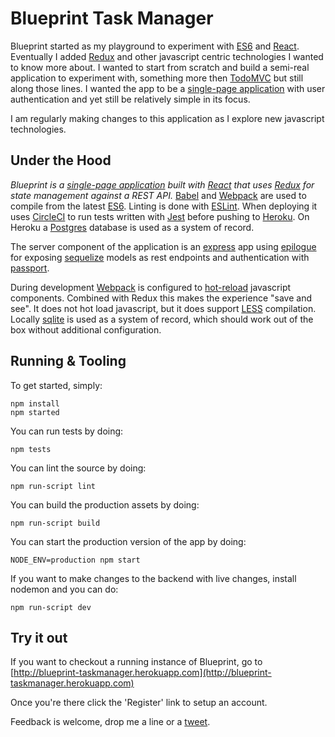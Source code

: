 # Blueprint Task Manager
Blueprint started as my playground to experiment with [ES6](http://es6-features.org) and [React](https://facebook.github.io/react/).  Eventually I added [Redux](http://redux.js.org) and other javascript centric technologies I wanted to know more about. I wanted to start from scratch and build a  semi-real application to experiment with, something more then [TodoMVC](http://todomvc.com) but still along those lines. I wanted the app to be a [single-page application](https://en.wikipedia.org/wiki/Single-page_application) with user authentication and yet still be relatively simple in its focus.

I am regularly making changes to this application as I explore new javascript technologies.

## Under the Hood

_Blueprint is a [single-page application](https://en.wikipedia.org/wiki/Single-page_application) built with [React](https://facebook.github.io/react/) that uses [Redux](http://redux.js.org) for state management against a REST API._ [Babel](http://babeljs.io) and [Webpack](http://webpack.github.io) are used to compile from the latest [ES6](http://es6-features.org). Linting is done with [ESLint](http://eslint.org). When deploying it uses [CircleCI](http://circleci.com) to run tests written with [Jest](http://facebook.github.io/jest/) before pushing to [Heroku](https://www.heroku.com).  On Heroku a [Postgres](https://www.postgresql.org) database is used as a system of record.

The server component of the application is an [express](http://expressjs.com) app using [epilogue](https://github.com/dchester/epilogue) for exposing [sequelize](http://sequelizejs.com) models as rest endpoints and authentication with [passport](http://passportjs.org).

During development [Webpack](http://webpack.github.io) is configured to [hot-reload](http://webpack.github.io/docs/hot-module-replacement-with-webpack.html) javascript components. Combined with Redux this makes the experience "save and see".  It does not hot load javascript, but it does support [LESS](http://lesscss.org) compilation.  Locally [sqlite](https://www.sqlite.org) is used as a system of record, which should work out of the box without additional configuration.

## Running & Tooling

To get started, simply:

    npm install
    npm started

You can run tests by doing:

    npm tests

You can lint the source by doing:

    npm run-script lint

You can build the production assets by doing:

    npm run-script build

You can start the production version of the app by doing:

    NODE_ENV=production npm start

If you want to make changes to the backend with live changes, install nodemon and you can do:

    npm run-script dev

## Try it out

If you want to checkout a running instance of Blueprint, go to [http://blueprint-taskmanager.herokuapp.com](http://blueprint-taskmanager.herokuapp.com)

Once you're there click the 'Register' link to setup an account.

Feedback is welcome, drop me a line or a [tweet](http://twitter.com/stanlemon).


